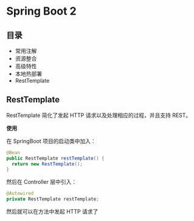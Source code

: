 # Spring Boot 2

## 目录

* 常用注解
* 资源整合
* 高级特性
* 本地热部署
* RestTemplate


## RestTemplate

RestTemplate 简化了发起 HTTP 请求以及处理相应的过程，并且支持 REST。

**使用**

在 SpringBoot 项目的启动类中加入：

```java
@Bean
public RestTemplate restTemplate() {
  return new RestTemplate();
}
```

然后在 Controller 层中引入：

```java
@Autowired
private RestTemplate restTemplate;
```

然后就可以在方法中发起 HTTP 请求了

